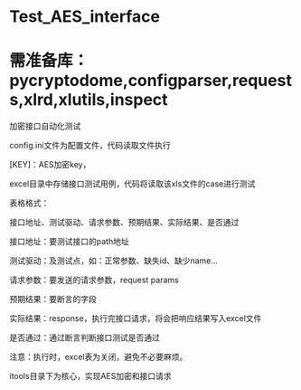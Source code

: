 # Test_AES_interface

# 需准备库：pycryptodome,configparser,requests,xlrd,xlutils,inspect
加密接口自动化测试

config.ini文件为配置文件，代码读取文件执行

[KEY]：AES加密key，

[API]:接口host地址

[PADDING]:填充边界值

excel目录中存储接口测试用例，代码将读取该xls文件的case进行测试

表格格式：

接口地址、测试驱动、请求参数、预期结果、实际结果、是否通过

接口地址：要测试接口的path地址

测试驱动：及测试点，如：正常参数、缺失id、缺少name...

请求参数：要发送的请求参数，request params

预期结果：要断言的字段

实际结果：response，执行完接口请求，将会把响应结果写入excel文件

是否通过：通过断言判断接口测试是否通过

注意：执行时，excel表为关闭，避免不必要麻烦。

itools目录下为核心，实现AES加密和接口请求


